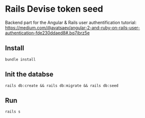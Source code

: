 # Rails Devise token seed

Backend part for the Angular & Rails user authentification tutorial: https://medium.com/@avatsaev/angular-2-and-ruby-on-rails-user-authentication-fde230ddaed8#.bq7ibrz5e

## Install

```
bundle install
```

## Init the databse 

```
rails db:create && rails db:migrate && rails db:seed
```

## Run
```
rails s
```

